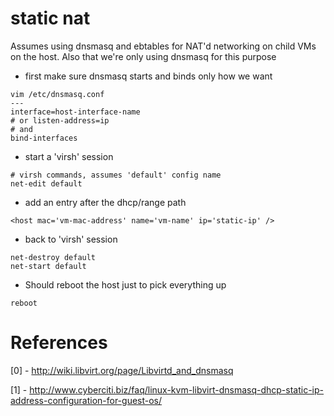 static nat
===

Assumes using dnsmasq and ebtables for NAT'd networking on child VMs on the host. Also that we're only using dnsmasq for this purpose

* first make sure dnsmasq starts and binds only how we want
```
vim /etc/dnsmasq.conf
---
interface=host-interface-name
# or listen-address=ip
# and
bind-interfaces
```

* start a 'virsh' session
```
# virsh commands, assumes 'default' config name
net-edit default
```

* add an entry after the dhcp/range path
```
<host mac='vm-mac-address' name='vm-name' ip='static-ip' />
```

* back to 'virsh' session
```
net-destroy default
net-start default
```

* Should reboot the host just to pick everything up
```
reboot
```

# References
[0] - http://wiki.libvirt.org/page/Libvirtd_and_dnsmasq

[1] - http://www.cyberciti.biz/faq/linux-kvm-libvirt-dnsmasq-dhcp-static-ip-address-configuration-for-guest-os/
